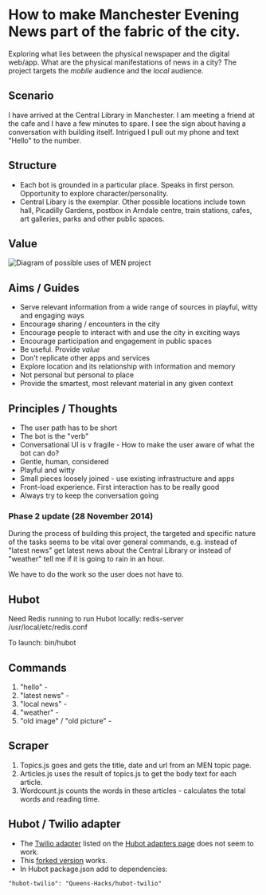 # How to make Manchester Evening News part of the fabric of the city.
Exploring what lies between the physical newspaper and the digital web/app. What are the physical manifestations of news in a city? The project targets the *mobile* audience and the *local* audience.  
## Scenario
I have arrived at the Central Library in Manchester. I am meeting a friend at the cafe and I have a few minutes to spare. I see the sign about having a conversation with building itself. Intrigued I pull out my phone and text "Hello" to the number. 

## Structure 
- Each bot is grounded in a particular place. Speaks in first person. Opportunity to explore character/personality.
- Central Libary is the exemplar. Other possible locations include town hall, Picadilly Gardens, postbox in Arndale centre, train stations, cafes, art galleries, parks and other public spaces. 

## Value
![Diagram of possible uses of MEN project](https://farm8.staticflickr.com/7485/15662826668_23c1ee4ea3_c.jpg)

## Aims / Guides
- Serve relevant information from a wide range of sources in playful, witty and engaging ways
- Encourage sharing / encounters in the city
- Encourage people to interact with and use the city in exciting ways 
- Encourage participation and engagement in public spaces
- Be useful. Provide *value*
- Don't replicate other apps and services
- Explore location and its relationship with information and memory
- Not personal but personal to place
- Provide the smartest, most relevant material in any given context

## Principles / Thoughts
- The user path has to be short
- The bot is the "verb"
- Conversational UI is v fragile - How to make the user aware of what the bot can do?
- Gentle, human, considered
- Playful and witty
- Small pieces loosely joined - use existing infrastructure and apps
- Front-load experience. First interaction has to be really good
- Always try to keep the conversation going

### Phase 2 update (28 November 2014)
During the process of building this project, the targeted and specific nature of the tasks seems to be vital over general commands, e.g. instead of "latest news" get latest news about the Central Library or instead of "weather" tell me if it is going to rain in an hour. 

We have to do the work so the user does not have to.  

## Hubot 
Need Redis running to run Hubot locally:
redis-server /usr/local/etc/redis.conf

To launch:
bin/hubot

## Commands
1. "hello" - 
2. "latest news" - 
3. "local news" - 
4. "weather" - 
5. "old image" / "old picture" - 

## Scraper
1. Topics.js goes and gets the title, date and url from an MEN topic page.
2. Articles.js uses the result of topics.js to get the body text for each article.
3. Wordcount.js counts the words in these articles - calculates the total words and reading time. 

## Hubot / Twilio adapter 
- The [Twilio adapter](https://github.com/jkarmel/hubot-twilio) listed on the [Hubot adapters page](https://github.com/github/hubot/blob/master/docs/adapters.md) does not seem to work.
- This [forked version](https://github.com/Queens-Hacks/hubot-twilio) works.
- In Hubot package.json add to dependencies: 

<code>"hubot-twilio": "Queens-Hacks/hubot-twilio"</code>






